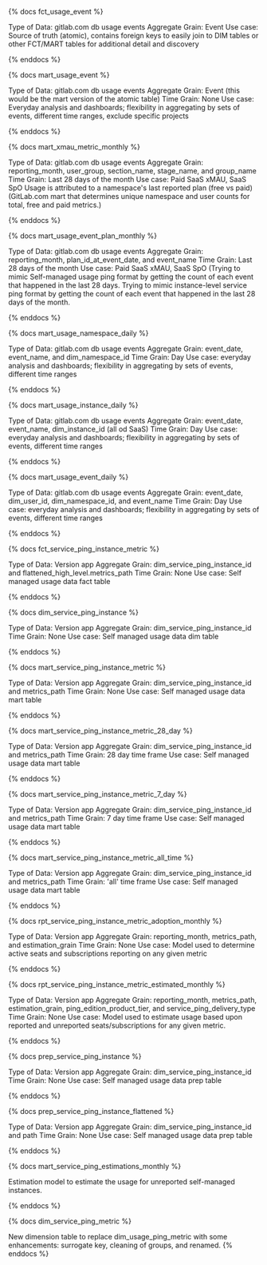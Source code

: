 {% docs fct_usage_event %}

Type of Data: gitlab.com db usage events
Aggregate Grain: Event
Use case: Source of truth (atomic), contains foreign keys to easily join to DIM tables or other FCT/MART tables for additional detail and discovery

{% enddocs %}


{% docs mart_usage_event %}

Type of Data: gitlab.com db usage events
Aggregate Grain: Event (this would be the mart version of the atomic table)
Time Grain: None
Use case: Everyday analysis and dashboards; flexibility in aggregating by sets of events, different time ranges, exclude specific projects

{% enddocs %}


{% docs mart_xmau_metric_monthly %}

Type of Data: gitlab.com db usage events
Aggregate Grain: reporting_month, user_group, section_name, stage_name, and group_name
Time Grain: Last 28 days of the month
Use case: Paid SaaS xMAU, SaaS SpO
Usage is attributed to a namespace's last reported plan (free vs paid)
(GitLab.com mart that determines unique namespace and user counts for total, free and paid metrics.)

{% enddocs %}

{% docs mart_usage_event_plan_monthly %}

Type of Data: gitlab.com db usage events
Aggregate Grain: reporting_month, plan_id_at_event_date, and event_name
Time Grain: Last 28 days of the month
Use case: Paid SaaS xMAU, SaaS SpO
(Trying to mimic Self-managed usage ping format by getting the count of each event that happened in the last 28 days.
Trying to mimic instance-level service ping format by getting the count of each event that happened in the last 28 days of the month.

{% enddocs %}

{% docs mart_usage_namespace_daily %}

Type of Data: gitlab.com db usage events
Aggregate Grain: event_date, event_name, and dim_namespace_id
Time Grain: Day
Use case: everyday analysis and dashboards; flexibility in aggregating by sets of events, different time ranges

{% enddocs %}


{% docs mart_usage_instance_daily %}

Type of Data: gitlab.com db usage events
Aggregate Grain: event_date, event_name, dim_instance_id (all od SaaS)
Time Grain: Day
Use case: everyday analysis and dashboards; flexibility in aggregating by sets of events, different time ranges

{% enddocs %}


{% docs mart_usage_event_daily %}

Type of Data: gitlab.com db usage events
Aggregate Grain: event_date, dim_user_id, dim_namespace_id, and event_name
Time Grain: Day
Use case: everyday analysis and dashboards; flexibility in aggregating by sets of events, different time ranges

{% enddocs %}

{% docs fct_service_ping_instance_metric %}

Type of Data: Version app
Aggregate Grain: dim_service_ping_instance_id and flattened_high_level.metrics_path
Time Grain: None
Use case: Self managed usage data fact table

{% enddocs %}

{% docs dim_service_ping_instance %}

Type of Data: Version app
Aggregate Grain: dim_service_ping_instance_id
Time Grain: None
Use case: Self managed usage data dim table

{% enddocs %}

{% docs mart_service_ping_instance_metric %}

Type of Data: Version app
Aggregate Grain: dim_service_ping_instance_id and metrics_path
Time Grain: None
Use case: Self managed usage data mart table

{% enddocs %}

{% docs mart_service_ping_instance_metric_28_day %}

Type of Data: Version app
Aggregate Grain: dim_service_ping_instance_id and metrics_path
Time Grain: 28 day time frame
Use case: Self managed usage data mart table

{% enddocs %}

{% docs mart_service_ping_instance_metric_7_day %}

Type of Data: Version app
Aggregate Grain: dim_service_ping_instance_id and metrics_path
Time Grain: 7 day time frame
Use case: Self managed usage data mart table

{% enddocs %}

{% docs mart_service_ping_instance_metric_all_time %}

Type of Data: Version app
Aggregate Grain: dim_service_ping_instance_id and metrics_path
Time Grain: 'all' time frame
Use case: Self managed usage data mart table

{% enddocs %}

{% docs rpt_service_ping_instance_metric_adoption_monthly %}


Type of Data: Version app
Aggregate Grain: reporting_month, metrics_path, and estimation_grain
Time Grain: None
Use case: Model used to determine active seats and subscriptions reporting on any given metric


{% enddocs %}

{% docs rpt_service_ping_instance_metric_estimated_monthly %}

Type of Data: Version app
Aggregate Grain: reporting_month, metrics_path, estimation_grain, ping_edition_product_tier, and service_ping_delivery_type
Time Grain: None
Use case: Model used to estimate usage based upon reported and unreported seats/subscriptions for any given metric.

{% enddocs %}

{% docs prep_service_ping_instance %}

Type of Data: Version app
Aggregate Grain: dim_service_ping_instance_id
Time Grain: None
Use case: Self managed usage data prep table

{% enddocs %}

{% docs prep_service_ping_instance_flattened %}

Type of Data: Version app
Aggregate Grain: dim_service_ping_instance_id and path
Time Grain: None
Use case: Self managed usage data prep table

{% enddocs %}

{% docs mart_service_ping_estimations_monthly %}

Estimation model to estimate the usage for unreported self-managed instances.

{% enddocs %}

{% docs dim_service_ping_metric %}

New dimension table to replace dim_usage_ping_metric with some enhancements: surrogate key, cleaning of groups, and renamed.
{% enddocs %}
